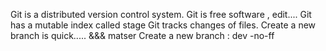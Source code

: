 Git is a distributed version control system.
Git is free software , edit....
Git has a mutable index called stage
Git tracks changes of files.
Create a new branch is quick..... &&&  matser
Create a new branch : dev -no-ff
